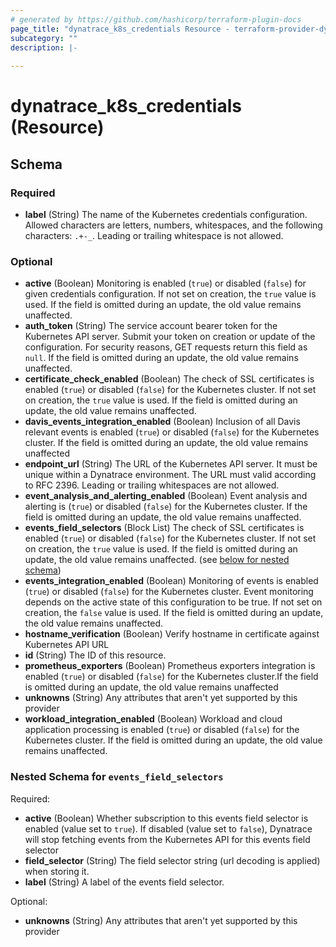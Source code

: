 ```yaml
---
# generated by https://github.com/hashicorp/terraform-plugin-docs
page_title: "dynatrace_k8s_credentials Resource - terraform-provider-dynatrace"
subcategory: ""
description: |-
  
---
```


# dynatrace_k8s_credentials (Resource)





<!-- schema generated by tfplugindocs -->
## Schema

### Required

- **label** (String) The name of the Kubernetes credentials configuration.  Allowed characters are letters, numbers, whitespaces, and the following characters: `.+-_`. Leading or trailing whitespace is not allowed.

### Optional

- **active** (Boolean) Monitoring is enabled (`true`) or disabled (`false`) for given credentials configuration.  If not set on creation, the `true` value is used.  If the field is omitted during an update, the old value remains unaffected.
- **auth_token** (String) The service account bearer token for the Kubernetes API server.  Submit your token on creation or update of the configuration. For security reasons, GET requests return this field as `null`.  If the field is omitted during an update, the old value remains unaffected.
- **certificate_check_enabled** (Boolean) The check of SSL certificates is enabled (`true`) or disabled (`false`) for the Kubernetes cluster.  If not set on creation, the `true` value is used.  If the field is omitted during an update, the old value remains unaffected.
- **davis_events_integration_enabled** (Boolean) Inclusion of all Davis relevant events is enabled (`true`) or disabled (`false`) for the Kubernetes cluster. If the field is omitted during an update, the old value remains unaffected
- **endpoint_url** (String) The URL of the Kubernetes API server.  It must be unique within a Dynatrace environment.  The URL must valid according to RFC 2396. Leading or trailing whitespaces are not allowed.
- **event_analysis_and_alerting_enabled** (Boolean) Event analysis and alerting is (`true`) or disabled (`false`) for the Kubernetes cluster. If the field is omitted during an update, the old value remains unaffected.
- **events_field_selectors** (Block List) The check of SSL certificates is enabled (`true`) or disabled (`false`) for the Kubernetes cluster.  If not set on creation, the `true` value is used.  If the field is omitted during an update, the old value remains unaffected. (see [below for nested schema](#nestedblock--events_field_selectors))
- **events_integration_enabled** (Boolean) Monitoring of events is enabled (`true`) or disabled (`false`) for the Kubernetes cluster. Event monitoring depends on the active state of this configuration to be true.  If not set on creation, the `false` value is used.  If the field is omitted during an update, the old value remains unaffected.
- **hostname_verification** (Boolean) Verify hostname in certificate against Kubernetes API URL
- **id** (String) The ID of this resource.
- **prometheus_exporters** (Boolean) Prometheus exporters integration is enabled (`true`) or disabled (`false`) for the Kubernetes cluster.If the field is omitted during an update, the old value remains unaffected
- **unknowns** (String) Any attributes that aren't yet supported by this provider
- **workload_integration_enabled** (Boolean) Workload and cloud application processing is enabled (`true`) or disabled (`false`) for the Kubernetes cluster. If the field is omitted during an update, the old value remains unaffected.

<a id="nestedblock--events_field_selectors"></a>
### Nested Schema for `events_field_selectors`

Required:

- **active** (Boolean) Whether subscription to this events field selector is enabled (value set to `true`). If disabled (value set to `false`), Dynatrace will stop fetching events from the Kubernetes API for this events field selector
- **field_selector** (String) The field selector string (url decoding is applied) when storing it.
- **label** (String) A label of the events field selector.

Optional:

- **unknowns** (String) Any attributes that aren't yet supported by this provider


